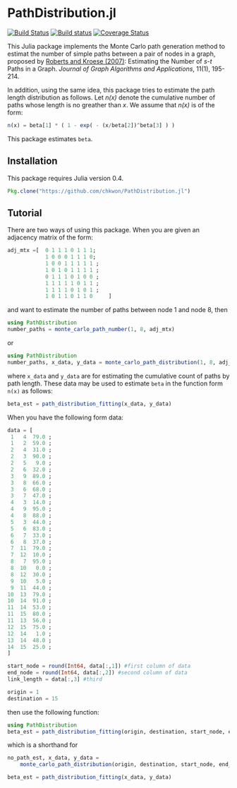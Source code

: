 # PathDistribution.jl

<!--
[![RobustShortestPath](http://pkg.julialang.org/badges/RobustShortestPath_0.3.svg)](http://pkg.julialang.org/?pkg=RobustShortestPath&ver=0.3)
[![RobustShortestPath](http://pkg.julialang.org/badges/RobustShortestPath_0.4.svg)](http://pkg.julialang.org/?pkg=RobustShortestPath&ver=0.4)
-->

[![Build Status](https://travis-ci.org/chkwon/PathDistribution.jl.svg?branch=master)](https://travis-ci.org/chkwon/PathDistribution.jl)
[![Build status](https://ci.appveyor.com/api/projects/status/ft7mcyofj0g9mxr5?svg=true)](https://ci.appveyor.com/project/chkwon/pathdistribution-jl)
[![Coverage Status](https://coveralls.io/repos/chkwon/PathDistribution.jl/badge.svg?branch=master&service=github)](https://coveralls.io/github/chkwon/PathDistribution.jl?branch=master)


This Julia package implements the Monte Carlo path generation method to estimat the number of simple paths between a pair of nodes in a graph, proposed by [Roberts and Kroese (2007)](http://dx.doi.org/10.7155/jgaa.00142): Estimating the Number of *s*-*t* Paths in a Graph. *Journal of Graph Algorithms and Applications*, 11(1), 195-214.

In addition, using the same idea, this package tries to estimate the path length distribution as follows. Let *n(x)* denote the cumulative number of paths whose length is no greather than *x*. We assume that *n(x)* is of the form:

```julia
n(x) = beta[1] * ( 1 - exp( - (x/beta[2])^beta[3] ) )
```

This package estimates ```beta```.

## Installation

This package requires Julia version 0.4.

```julia
Pkg.clone("https://github.com/chkwon/PathDistribution.jl")
```

## Tutorial
There are two ways of using this package. When you are given an adjacency matrix of the form:

```julia
adj_mtx =[  0 1 1 1 0 1 1 1;
            1 0 0 0 1 1 1 0;
            1 0 0 1 1 1 1 1 ;
            1 0 1 0 1 1 1 1 ;
            0 1 1 1 0 1 0 0 ;
            1 1 1 1 1 0 1 1 ;
            1 1 1 1 0 1 0 1 ;
            1 0 1 1 0 1 1 0     ]
```

and want to estimate the number of paths between node 1 and node 8, then

```julia
using PathDistribution
number_paths = monte_carlo_path_number(1, 8, adj_mtx)
```

or

```julia
using PathDistribution
number_paths, x_data, y_data = monte_carlo_path_distribution(1, 8, adj_mtx)
```
where `x_data` and `y_data` are for estimating the cumulative count of paths by path length. These data may be used to estimate `beta` in the function form `n(x)` as follows:

```julia
beta_est = path_distribution_fitting(x_data, y_data)
```


When you have the following form data:
```julia
data = [
 1   4  79.0 ;
 1   2  59.0 ;
 2   4  31.0 ;
 2   3  90.0 ;
 2   5   9.0 ;
 2   6  32.0 ;
 3   9  89.0 ;
 3   8  66.0 ;
 3   6  68.0 ;
 3   7  47.0 ;
 4   3  14.0 ;
 4   9  95.0 ;
 4   8  88.0 ;
 5   3  44.0 ;
 5   6  83.0 ;
 6   7  33.0 ;
 6   8  37.0 ;
 7  11  79.0 ;
 7  12  10.0 ;
 8   7  95.0 ;
 8  10   0.0 ;
 8  12  30.0 ;
 9  10   5.0 ;
 9  11  44.0 ;
10  13  79.0 ;
10  14  91.0 ;
11  14  53.0 ;
11  15  80.0 ;
11  13  56.0 ;
12  15  75.0 ;
12  14   1.0 ;
13  14  48.0 ;
14  15  25.0 ;
]

start_node = round(Int64, data[:,1]) #first column of data
end_node = round(Int64, data[:,2]) #second column of data
link_length = data[:,3] #third

origin = 1
destination = 15
```

then use the following function:
```julia
using PathDistribution
beta_est = path_distribution_fitting(origin, destination, start_node, end_node, link_length)
```
which is a shorthand for
```julia
no_path_est, x_data, y_data =
    monte_carlo_path_distribution(origin, destination, start_node, end_node, link_length)

beta_est = path_distribution_fitting(x_data, y_data)
```
